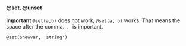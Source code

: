 #### @set, @unset

**important**
`@set(a,b)` does not work, `@set(a, b)` works. That means the space after the comma. `, ` is important.

`@set($newvar, 'string')`
